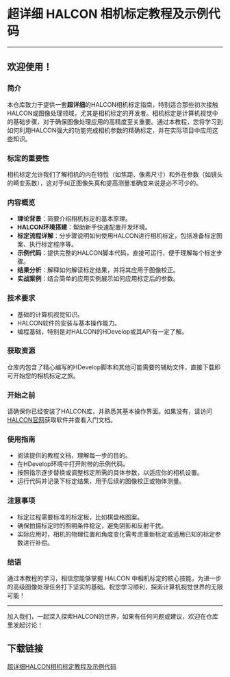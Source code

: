 # 超详细 HALCON 相机标定教程及示例代码

---

## 欢迎使用！

### 简介

本仓库致力于提供一套**超详细**的HALCON相机标定指南，特别适合那些初次接触HALCON或图像处理领域，尤其是相机标定的开发者。相机标定是计算机视觉中的基础步骤，对于确保图像处理应用的高精度至关重要。通过本教程，您将学习到如何利用HALCON强大的功能完成相机参数的精确标定，并在实际项目中应用这些知识。

### 标定的重要性

相机标定允许我们了解相机的内在特性（如焦距、像素尺寸）和外在参数（如镜头的畸变系数），这对于纠正图像失真和提高测量准确度来说是必不可少的。

### 内容概览

- **理论背景**：简要介绍相机标定的基本原理。
- **HALCON环境搭建**：帮助新手快速配置开发环境。
- **标定流程详解**：分步骤说明如何使用HALCON进行相机标定，包括准备标定图案、执行标定程序等。
- **示例代码**：提供完整的HALCON脚本代码，直接可运行，便于理解每个标定步骤。
- **结果分析**：解释如何解读标定结果，并将其应用于图像校正。
- **实战案例**：结合简单的应用实例展示如何应用标定后的参数。

### 技术要求

- 基础的计算机视觉知识。
- HALCON软件的安装与基本操作能力。
- 编程基础，特别是对HALCON的HDevelop或其API有一定了解。

### 获取资源

仓库内包含了精心编写的HDevelop脚本和其他可能需要的辅助文件，直接下载即可开始您的相机标定之旅。

### 开始之前

请确保你已经安装了HALCON库，并熟悉其基本操作界面。如果没有，请访问[HALCON官网](https://www.mvtec.com/)获取软件并查看入门文档。

### 使用指南

- 阅读提供的教程文档，理解每一步的目的。
- 在HDevelop环境中打开附带的示例代码。
- 按照指示逐步替换或调整标定所需的具体参数，以适应你的相机设置。
- 运行代码并记录下标定结果，用于后续的图像校正或物体测量。

### 注意事项

- 标定过程需要标准的标定板，比如棋盘格图案。
- 确保拍摄标定时的照明条件稳定，避免阴影和反射干扰。
- 实际应用时，相机的物理位置和角度变化需考虑重新标定或适用已知的标定参数进行补偿。

### 结语

通过本教程的学习，相信您能够掌握 HALCON 中相机标定的核心技能，为进一步的高级图像处理任务打下坚实的基础。祝您学习顺利，探索计算机视觉世界的无限可能！

---

加入我们，一起深入探索HALCON的世界，如果有任何问题或建议，欢迎在仓库里发起讨论！

## 下载链接

[超详细HALCON相机标定教程及示例代码](https://pan.quark.cn/s/78054621d950)
